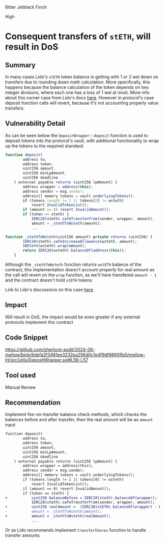 Bitter Jetblack Finch

High

# Consequent transfers of `stETH`, will result in DoS

## Summary

In many cases Lido's `stETH` token balance is getting with 1 or 2 wei down on transfers due to rounding down math calculation. More specifically, this happens because the balance calculation of the token depends on two integer divisions, where each one has a loss of 1 wei at most. More info about this corner case from Lido's docs [here](https://docs.lido.fi/guides/lido-tokens-integration-guide/#1-2-wei-corner-case). However in protocol's case deposit function calls will revert, because it's not accounting properly value transfers. 

## Vulnerability Detail

As can be seen below the `DepositWrapper::deposit` function is used to deposit tokens into the protocol's vault, with additional functionality to wrap up the tokens to the required standard: 

```javascript
function deposit(
        address to,
        address token,
        uint256 amount,
        uint256 minLpAmount,
        uint256 deadline
    ) external payable returns (uint256 lpAmount) {
        address wrapper = address(this);
        address sender = msg.sender;
        address[] memory tokens = vault.underlyingTokens();
        if (tokens.length != 1 || tokens[0] != wsteth)
            revert InvalidTokenList();
        if (amount == 0) revert InvalidAmount();
        if (token == steth) {
            IERC20(steth).safeTransferFrom(sender, wrapper, amount);
            amount = _stethToWsteth(amount);
            ...

function _stethToWsteth(uint256 amount) private returns (uint256) {
        IERC20(steth).safeIncreaseAllowance(wsteth, amount);
        IWSteth(wsteth).wrap(amount);
        return IERC20(wsteth).balanceOf(address(this));
    }            
``` 

Although the `_stethToWsteth` function returns `wstETH` balance of the contract, this implementation doesn't account properly for real amount as the call will revert on the `wrap` function, as we'll have transfered `amount - 1` and the contract doesn't hold `stETH` tokens.

Link to Lido's discussions on this case [here](https://github.com/lidofinance/lido-dao/issues/442)

## Impact

Will result in DoS, the impact would be even greater if any external protocols implement this contract

## Code Snippet

https://github.com/sherlock-audit/2024-06-mellow/blob/6defa2f3481ee3232ea256d0c1e4f9df9860ffa5/mellow-lrt/src/utils/DepositWrapper.sol#L56-L57

## Tool used

Manual Review

## Recommendation

Implement fee-on-transfer balance check methods, which checks the balances before and after transfer, then the real amount will be as `amount` input 

```diff
function deposit(
        address to,
        address token,
        uint256 amount,
        uint256 minLpAmount,
        uint256 deadline
    ) external payable returns (uint256 lpAmount) {
        address wrapper = address(this);
        address sender = msg.sender;
        address[] memory tokens = vault.underlyingTokens();
        if (tokens.length != 1 || tokens[0] != wsteth)
            revert InvalidTokenList();
        if (amount == 0) revert InvalidAmount();
        if (token == steth) {
+           uint256 balanceBefore = IERC20(steth).balanceOf(wrapper);
            IERC20(steth).safeTransferFrom(sender, wrapper, amount);
+           uint256 realAmount =  (IERC20(stETH).balanceOf(wrapper) - balanceBefore); 
-           amount = _stethToWsteth(amount);
+           amount = _stethToWsteth(realAmount);
            ...
```

Or as Lido recommends implement `transferShares` function to handle transfer amounts
